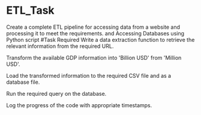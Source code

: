 # ETL_Task
Create a complete ETL pipeline for accessing data from a website and processing it to meet the requirements. and Accessing Databases using Python script
#Task Required 
Write a data extraction function to retrieve the relevant information from the required URL.

Transform the available GDP information into 'Billion USD' from 'Million USD'.

Load the transformed information to the required CSV file and as a database file.

Run the required query on the database.

Log the progress of the code with appropriate timestamps.



